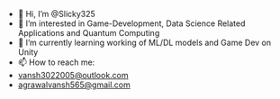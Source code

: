 - 👋 Hi, I’m @Slicky325
- 👀 I’m interested in Game-Development, Data Science Related Applications and Quantum Computing  
- 🌱 I’m currently learning working of ML/DL models and Game Dev on Unity 
- 📫 How to reach me:
- vansh3022005@outlook.com
- agrawalvansh565@gmail.com
